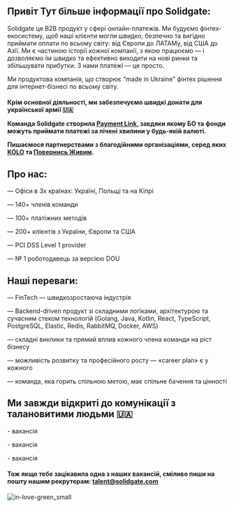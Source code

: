 ## Привіт <a> Тут більше інформації про Solidgate:
<p> Solidgate це В2В продукт у сфері онлайн-платежів. Ми будуємо фінтех-екосистему, щоб наші клієнти могли швидко, безпечно та вигідно приймати оплати по всьому світу: від Європи до ЛАТАМу, від США до Азії. Ми є частиною історії кожної компанії, з якою працюємо — і дозволяємо їм швидко та ефективно виходити на нові ринки та збільшувати прибутки. З нами платежі — це просто.

<p></p> Ми продуктова компанія, що створює “made in Ukraine” фінтех рішення для інтернет-бізнесі по всьому світу. 
<p></p>

#### <p> Крім основної діяльності, ми забезпечуємо швидкі донати для української армії 🇺🇦 <p> <a> Команда Solidgate створила  <a href="https://ain.ua/2022/07/29/charity-payment-link/">Payment Link</a>, завдяки якому БО та фонди можуть приймати платежі за лічені хвилини у будь-якій валюті. <p> <a> Пишаємося партнерствами з благодійними організаціями, серед яких <a href="https://koloua.com/">KOLO</a> та <a href="https://savelife.in.ua/">Повернись Живим</a>.

## Про нас:
<p> — Офіси в 3х країнах: Україні, Польщі та на Кіпрі
<p> — 140+ членів команди
<p> — 100+ платіжних методів
<p> — 200+ клієнтів з України, Європи та США
<p> — PCI DSS Level 1 provider
<p> — № 1 роботодавець за версією DOU
  
## Наші переваги:
</p> — FinTech — швидкозростаюча індустрія
</p> — Backend-driven продукт зі складними логіками, архітектурою та сучасним стеком технологій (Golang, Java, Kotlin, React, TypeScript, PostgreSQL, Elastic, Redis, RabbitMQ, Docker, AWS)
</p> — складні виклики та прямий вплив кожного члена команди на ріст бізнесу
</p> — можливість розвитку та професійного росту — «career plan» є у кожного
</p> — команда, яка горить спільною метою, має спільне бачення та цінності

## Ми завжди відкриті до комунікації з талановитими людьми </a> 🇺🇦 
<a> <p> <p> - вакансія <a> <p> </p> - вакансія <a> <p> </p> - вакансія <a> <p> </p>  
#### Тож якщо тебе зацікавила одна з наших вакансій, сміливо пиши на пошту нашим рекрутерам: talent@solidgate.com
![in-love-green_small](https://github.com/solidgatehiring/solidgate_vacancy/assets/142014633/72ddd347-cdd7-474e-91a2-2020d48b34d5)

